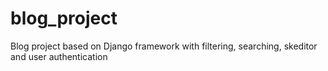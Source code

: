# blog_project
Blog project based on Django framework with filtering, searching, skeditor and user authentication
